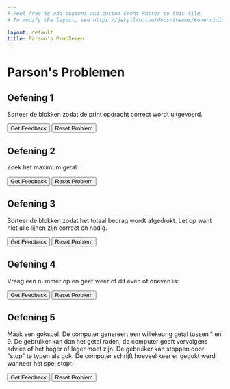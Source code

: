 ```yaml
---
# Feel free to add content and custom Front Matter to this file.
# To modify the layout, see https://jekyllrb.com/docs/themes/#overriding-theme-defaults

layout: default
title: Parson's Problemen
---
```

# Parson's Problemen

## Oefening 1
Sorteer de blokken zodat de print opdracht correct wordt uitgevoerd.

<div id="Parsons problem 2-sortableTrash" class="sortable-code"></div> 
<div id="Parsons problem 2-sortable" class="sortable-code"></div> 
<div style="clear:both;"></div> 
<p> 
    <input id="Parsons problem 2-feedbackLink" value="Get Feedback" type="button" /> 
    <input id="Parsons problem 2-newInstanceLink" value="Reset Problem" type="button" /> 
</p> 
<script type="text/javascript"> 
(function(){
  var initial = "naam = input(&quot;Geef jouw naam: &quot;)\n" +
    "eten = input(&quot;Wat is jouw favo eten? &quot; + str(naam) + ”?”)\n" +
    "print(str(eten) + &quot; is een goede keuze!&quot;)";
  var parsonsPuzzle = new ParsonsWidget({
    "sortableId": "Parsons problem 2-sortable",
    "max_wrong_lines": 10,
    "grader": ParsonsWidget._graders.LineBasedGrader,
    "exec_limit": 2500,
    "can_indent": true,
    "x_indent": 50,
    "lang": "en",
    "trashId": "Parsons problem 2-sortableTrash"
  });
  parsonsPuzzle.init(initial);
  parsonsPuzzle.shuffleLines();
  $("#Parsons problem 2-newInstanceLink").click(function(event){ 
      event.preventDefault(); 
      parsonsPuzzle.shuffleLines(); 
  }); 
  $("#Parsons problem 2-feedbackLink").click(function(event){ 
      event.preventDefault(); 
      parsonsPuzzle.getFeedback(); 
  }); 
})(); 
</script>

## Oefening 2
Zoek het maximum getal:

<div id="Parsons problem 5-sortableTrash" class="sortable-code"></div> 
<div id="Parsons problem 5-sortable" class="sortable-code"></div> 
<div style="clear:both;"></div> 
<p> 
    <input id="Parsons problem 5-feedbackLink" value="Get Feedback" type="button" /> 
    <input id="Parsons problem 5-newInstanceLink" value="Reset Problem" type="button" /> 
</p> 
<script type="text/javascript"> 
(function(){
  var initial = "def find_max(L): \n" +
    "	max = 0\n" +
    "    for item in L:\n" +
    "        if item &gt; max:\n" +
    "            max = item\n" +
    "    return max";
  var parsonsPuzzle = new ParsonsWidget({
    "sortableId": "Parsons problem 5-sortable",
    "max_wrong_lines": 10,
    "grader": ParsonsWidget._graders.LineBasedGrader,
    "exec_limit": 2500,
    "can_indent": true,
    "x_indent": 50,
    "lang": "en",
    "trashId": "Parsons problem 5-sortableTrash"
  });
  parsonsPuzzle.init(initial);
  parsonsPuzzle.shuffleLines();
  $("#Parsons problem 5-newInstanceLink").click(function(event){ 
      event.preventDefault(); 
      parsonsPuzzle.shuffleLines(); 
  }); 
  $("#Parsons problem 5-feedbackLink").click(function(event){ 
      event.preventDefault(); 
      parsonsPuzzle.getFeedback(); 
  }); 
})(); 
</script>

## Oefening 3 
Sorteer de blokken zodat het totaal bedrag wordt afgedrukt. Let op want niet alle lijnen zijn correct en nodig.

<div id="Parsons problem 1-sortableTrash" class="sortable-code"></div> 
<div id="Parsons problem 1-sortable" class="sortable-code"></div> 
<div style="clear:both;"></div> 
<p> 
    <input id="Parsons problem 1-feedbackLink" value="Get Feedback" type="button" /> 
    <input id="Parsons problem 1-newInstanceLink" value="Reset Problem" type="button" /> 
</p> 
<script type="text/javascript"> 
(function(){
  var initial = "prijs = 3.50\n" +
    "hoeveelheid = 5\n" +
    "totaal = prijs * hoeveelheid\n" +
    "print(str(totaal))\n" +
    "print(str(“totaal”)) #distractor\n" +
    "totaal = prijs x hoeveelheid #distractor";
  var parsonsPuzzle = new ParsonsWidget({
    "sortableId": "Parsons problem 1-sortable",
    "max_wrong_lines": 10,
    "grader": ParsonsWidget._graders.LineBasedGrader,
    "exec_limit": 2500,
    "can_indent": true,
    "x_indent": 50,
    "lang": "en",
    "trashId": "Parsons problem 1-sortableTrash"
  });
  parsonsPuzzle.init(initial);
  parsonsPuzzle.shuffleLines();
  $("#Parsons problem 1-newInstanceLink").click(function(event){ 
      event.preventDefault(); 
      parsonsPuzzle.shuffleLines(); 
  }); 
  $("#Parsons problem 1-feedbackLink").click(function(event){ 
      event.preventDefault(); 
      parsonsPuzzle.getFeedback(); 
  }); 
})(); 
</script>

## Oefening 4
Vraag een nummer op en geef weer of dit even of oneven is:

<div id="Parsons problem 3-sortableTrash" class="sortable-code"></div> 
<div id="Parsons problem 3-sortable" class="sortable-code"></div> 
<div style="clear:both;"></div> 
<p> 
    <input id="Parsons problem 3-feedbackLink" value="Get Feedback" type="button" /> 
    <input id="Parsons problem 3-newInstanceLink" value="Reset Problem" type="button" /> 
</p> 
<script type="text/javascript"> 
(function(){
  var initial = "nummer = input(&quot;Geef een nummer: &quot;)\n" +
    "mod = nummer%2\n" +
    "if mod &gt; 0:\n" +
    "   print(&quot;Dit is een oneven nummer!&quot;)\n" +
    "else:\n" +
    "   print(&quot;Dit is een even nummer!&quot;)";
  var parsonsPuzzle = new ParsonsWidget({
    "sortableId": "Parsons problem 3-sortable",
    "max_wrong_lines": 10,
    "grader": ParsonsWidget._graders.LineBasedGrader,
    "exec_limit": 2500,
    "can_indent": true,
    "x_indent": 50,
    "lang": "en",
    "trashId": "Parsons problem 3-sortableTrash"
  });
  parsonsPuzzle.init(initial);
  parsonsPuzzle.shuffleLines();
  $("#Parsons problem 3-newInstanceLink").click(function(event){ 
      event.preventDefault(); 
      parsonsPuzzle.shuffleLines(); 
  }); 
  $("#Parsons problem 3-feedbackLink").click(function(event){ 
      event.preventDefault(); 
      parsonsPuzzle.getFeedback(); 
  }); 
})(); 
</script>

## Oefening 5

Maak een gokspel. De computer genereert een willekeurig getal tussen 1 en 9. De gebruiker kan dan het getal raden, de computer geeft vervolgens advies of het hoger of lager moet zijn. De gebruiker kan stoppen door "stop" te typen als gok. De computer schrijft hoeveel keer er gegokt werd wanneer het spel stopt.

<div id="Parsons problem 4-sortableTrash" class="sortable-code"></div> 
<div id="Parsons problem 4-sortable" class="sortable-code"></div> 
<div style="clear:both;"></div> 
<p> 
    <input id="Parsons problem 4-feedbackLink" value="Get Feedback" type="button" /> 
    <input id="Parsons problem 4-newInstanceLink" value="Reset Problem" type="button" /> 
</p> 
<script type="text/javascript"> 
(function(){
  var initial = "import random\n" +
    "teller = 1\n" +
    "willekeurigPC = random.randint(1,9)\n" +
    "gok = int(input(&quot;Geef een getal tussen 1 en 9: (Typ stop om te eindigen)&quot;))\n" +
    "while gok != willekeurigPC and gok != &quot;stop&quot;:\n" +
    "    if gok &gt; willekeurigPC:\n" +
    "	    print(&quot;Te hoog&quot;)\n" +
    "    else:\n" +
    "        print(&quot;Te laag&quot;)\n" +
    "    teller = teller + 1\n" +
    "    gok = int(input(&quot;Geef een getal tussen 1 en 9: (Typ stop om te eindigen)&quot;))\n" +
    "print(&quot;Je had &quot; + str(teller) + &quot; gokken nodig!&quot;)";
  var parsonsPuzzle = new ParsonsWidget({
    "sortableId": "Parsons problem 4-sortable",
    "max_wrong_lines": 10,
    "grader": ParsonsWidget._graders.LineBasedGrader,
    "exec_limit": 2500,
    "can_indent": true,
    "x_indent": 50,
    "lang": "en",
    "trashId": "Parsons problem 4-sortableTrash"
  });
  parsonsPuzzle.init(initial);
  parsonsPuzzle.shuffleLines();
  $("#Parsons problem 4-newInstanceLink").click(function(event){ 
      event.preventDefault(); 
      parsonsPuzzle.shuffleLines(); 
  }); 
  $("#Parsons problem 4-feedbackLink").click(function(event){ 
      event.preventDefault(); 
      parsonsPuzzle.getFeedback(); 
  }); 
})(); 
</script>
